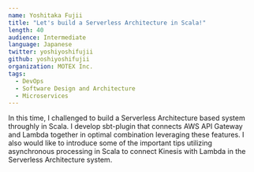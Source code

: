 ```yaml
---
name: Yoshitaka Fujii
title: "Let's build a Serverless Architecture in Scala!"
length: 40
audience: Intermediate
language: Japanese
twitter: yoshiyoshifujii
github: yoshiyoshifujii
organization: MOTEX Inc.
tags:
  - DevOps
  - Software Design and Architecture
  - Microservices
---
```

In this time, I challenged to build a Serverless Architecture based system throughly in Scala. I develop sbt-plugin that connects AWS API Gateway and Lambda together in optimal combination leveraging these features. I also would like to introduce some of the important tips utilizing asynchronous processing in Scala to connect Kinesis with Lambda in the Serverless Architecture system.
